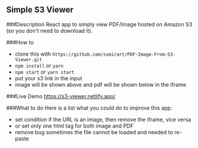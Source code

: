 

## Simple S3 Viewer

###Description 
React app to simply view PDF/Image hosted on Amazon S3 (so you don't need to download it).

###How to
- clone this with `` https://github.com/sumirart/PDF-Image-From-S3-Viewer.git ``
- ``npm install`` or ``yarn``
- ``npm start`` or ``yarn start``
- put your s3 link in the input
- image will be shown above and pdf will be shown below in the iframe

###Live Demo
https://s3-viewer.netlify.app/

###What to do
Here is a list what you could do to improve this app:
- set condition if the URL is an image, then remove the iframe, vice versa
- or set only one html tag for both image and PDF
- remove bug sometimes the file cannot be loaded and needed to re-paste